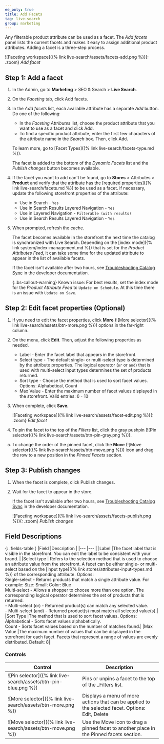 ```yaml
---
ee_only: true
title: Add Facets
tag: live-search
group: marketing
---
```


Any filterable product attribute can be used as a facet. The _Add facets_ panel lists the current facets and makes it easy to assign additional product attributes. Adding a facet is a three-step process.

![Faceting workspace]({% link live-search/assets/facets-add.png %}){: .zoom}
_Add facet_
## Step 1: Add a facet

1. In the Admin, go to **Marketing** > SEO & Search > **Live Search**.
1. On the _Faceting_ tab, click <span class="btn">Add facets</span>.
1. In the _Add facets_ list, each available attribute has a separate _Add_ button. Do one of the following:

     - In the _Faceting Attributes_ list, choose the product attribute that you want to use as a facet and click <span class="btn">Add</span>.
     - To find a specific product attribute, enter the first few characters of the attribute name in the _Search_ box. Then, click <span class="btn">Add</span>.

     To learn more, go to [Facet Types]({% link live-search/facets-type.md %}).

     The facet is added to the bottom of the _Dynamic Facets_ list and the _Publish changes_ button becomes available.

1. If the facet you want to add can't be found, go to **Stores** > Attributes > **Product** and verify that the attribute has the [required properties]({% link live-search/facets.md %}) to be used as a facet. If necessary, update the following storefront properties of the attribute:

     - Use in Search - `Yes`
     - Use in Search Results Layered Navigation - `Yes`
     - Use in Layered Navigation - `Filterable (with results)`
     - Use in Search Results Layered Navigation - `Yes`

1. When prompted, refresh the cache.

   The facet becomes available in the storefront the next time the catalog is synchronized with Live Search. Depending on the [index mode]({% link system/index-management.md %}) that is set for the _Product Attributes Feed_, it can take some time for the updated attribute to appear in the list of available facets.

   If the facet isn't available after two hours, see [Troubleshooting Catalog Sync](https://devdocs-beta.magento.com/live-search/config-connect.html) in the developer documentation.

   {:.bs-callout-warning}
   Known issue: For best results, set the index mode for the _Product Attribute Feed_ to `Update on Schedule`. At this time there is an issue with `Update on Save`.

## Step 2: Edit facet properties (Optional)

1. If you need to edit the facet properties, click **More** (![More selector]({% link live-search/assets/btn-more.png %})) options in the far-right column.
1. On the menu, click **Edit**. Then, adjust the following properties as needed.

     - Label - Enter the facet label that appears in the storefront.
     - Select type - The default single- or multi-select type is determined by the attribute properties. The logical operator (`or` or `and`) that is used with multi-select input types determines the set of products returned.
     - Sort type - Choose the method that is used to sort facet values. Options: Alphabetical, Count
     - Max Value - Enter the maximum number of facet values displayed in the storefront. Valid entries: 0 - 10

1. When complete, click **Save**.

   ![Faceting workspace]({% link live-search/assets/facet-edit.png %}){: .zoom}
   _Edit facet_

1. To pin the facet to the top of the _Filters_ list, click the gray pushpin (![Pin selector]({% link live-search/assets/btn-pin-gray.png %})).
1. To change the order of the pinned facet, click the **Move** (![Move selector]({% link live-search/assets/btn-move.png %})) icon and drag the row to a new position in the _Pinned Facets_ section.

## Step 3: Publish changes

1. When the facet is complete, click <span class="btn">Publish changes</span>.
1. Wait for the facet to appear in the store.

   If the facet isn't available after two hours, see [Troubleshooting Catalog Sync](https://devdocs-beta.magento.com/live-search/config-connect.html) in the developer documentation.

   ![Faceting workspace]({% link live-search/assets/facets-publish.png %}){: .zoom}
   _Publish changes_

## Field Descriptions

{: .fields-table }
|Field |Description |
|--- |--- |
|Label |The facet label that is visible in the storefront. You can edit the label to be consistent with your brand. |
|Select type | Refers to the selection method that is used to choose an attribute value from the storefront. A facet can be either single- or multi-select based on the [input type]({% link stores/attributes-input-types.md %}) of the corresponding attribute. Options:<br />Single-select - Returns products that match a single attribute value. For example: Size: Small; Color: Blue<br />Multi-select - Allows a shopper to choose more than one option. The corresponding logical operator determines the set of products that is returned.<br />- Multi-select (or) - Returned product(s) can match any selected value.<br />- Multi-select (and) - Returned product(s) must match all selected value(s).|
|Sort Type |The method that is used to sort facet values. Options:<br />Alphabetical - Sorts facet values alphabetically.<br />Count - Sorts facet values based on the number of matches found.|
|Max Value |The maximum number of values that can be displayed in the storefront for each facet. Facets that represent a range of values are evenly distributed. Default: 8|

### Controls

|Control |Description |
|--- |--- |
|![Pin selector]({% link live-search/assets/btn-pin-blue.png %}) |Pins or unpins a facet to the top of the _Filters list.|
|![More selector]({% link live-search/assets/btn-more.png %})|Displays a menu of more actions that can be applied to the selected facet. Options: Edit, Delete |
|![Move selector]({% link live-search/assets/btn-move.png %}) |Use the Move icon to drag a pinned facet to another place in the Pinned facets section. |
